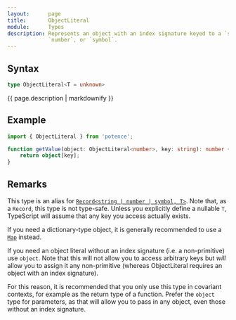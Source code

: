 ```yaml
---
layout:      page
title:       ObjectLiteral
module:      Types
description: Represents an object with an index signature keyed to a `string`,
             `number`, or `symbol`.
---
```

## Syntax

```ts
type ObjectLiteral<T = unknown>
```

<p class="description">{{ page.description | markdownify }}</p>

## Example

```ts
import { ObjectLiteral } from 'potence';

function getValue(object: ObjectLiteral<number>, key: string): number {
    return object[key];
}
```

## Remarks

This type is an alias for
[`Record<string | number | symbol, T>`](https://www.typescriptlang.org/docs/handbook/utility-types.html#recordkeystype).
Note that, as a `Record`, this type is not type-safe. Unless you explicitly
define a nullable `T`, TypeScript will assume that any key you access actually
exists.

If you need a dictionary-type object, it is generally recommended to use a
[`Map`](https://developer.mozilla.org/en-US/docs/Web/JavaScript/Reference/Global_Objects/Map)
instead.

If you need an object literal without an index signature (i.e. a non-primitive)
use `object`. Note that this will not allow you to access arbitrary keys but
*will* allow you to assign it any non-primitive (whereas ObjectLiteral requires
an object with an index signature).

For this reason, it is recommended that you only use this type in covariant
contexts, for example as the return type of a function. Prefer the `object` type
for parameters, as that will allow you to pass in any object, even those without
an index signature.
